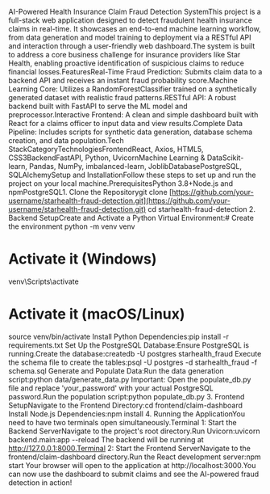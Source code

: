 AI-Powered Health Insurance Claim Fraud Detection SystemThis project is a full-stack web application designed to detect fraudulent health insurance claims in real-time. It showcases an end-to-end machine learning workflow, from data generation and model training to deployment via a RESTful API and interaction through a user-friendly web dashboard.The system is built to address a core business challenge for insurance providers like Star Health, enabling proactive identification of suspicious claims to reduce financial losses.FeaturesReal-Time Fraud Prediction: Submits claim data to a backend API and receives an instant fraud probability score.Machine Learning Core: Utilizes a RandomForestClassifier trained on a synthetically generated dataset with realistic fraud patterns.RESTful API: A robust backend built with FastAPI to serve the ML model and preprocessor.Interactive Frontend: A clean and simple dashboard built with React for a claims officer to input data and view results.Complete Data Pipeline: Includes scripts for synthetic data generation, database schema creation, and data population.Tech StackCategoryTechnologiesFrontendReact, Axios, HTML5, CSS3BackendFastAPI, Python, UvicornMachine Learning & DataScikit-learn, Pandas, NumPy, imbalanced-learn, JoblibDatabasePostgreSQL, SQLAlchemySetup and InstallationFollow these steps to set up and run the project on your local machine.PrerequisitesPython 3.8+Node.js and npmPostgreSQL1. Clone the Repositorygit clone [https://github.com/your-username/starhealth-fraud-detection.git](https://github.com/your-username/starhealth-fraud-detection.git)
cd starhealth-fraud-detection
2. Backend SetupCreate and Activate a Python Virtual Environment:# Create the environment
python -m venv venv

# Activate it (Windows)
venv\Scripts\activate

# Activate it (macOS/Linux)
source venv/bin/activate
Install Python Dependencies:pip install -r requirements.txt
Set Up the PostgreSQL Database:Ensure PostgreSQL is running.Create the database:createdb -U postgres starhealth_fraud
Execute the schema file to create the tables:psql -U postgres -d starhealth_fraud -f schema.sql
Generate and Populate Data:Run the data generation script:python data/generate_data.py
Important: Open the populate_db.py file and replace 'your_password' with your actual PostgreSQL password.Run the population script:python populate_db.py
3. Frontend SetupNavigate to the Frontend Directory:cd frontend/claim-dashboard
Install Node.js Dependencies:npm install
4. Running the ApplicationYou need to have two terminals open simultaneously.Terminal 1: Start the Backend ServerNavigate to the project's root directory.Run Uvicorn:uvicorn backend.main:app --reload
The backend will be running at http://127.0.0.1:8000.Terminal 2: Start the Frontend ServerNavigate to the frontend/claim-dashboard directory.Run the React development server:npm start
Your browser will open to the application at http://localhost:3000.You can now use the dashboard to submit claims and see the AI-powered fraud detection in action!